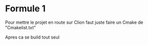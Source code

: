 # Formule 1

Pour mettre le projet en route sur Clion faut juste faire un Cmake de "Cmakelist.txt"

Apres ca se build tout seul
